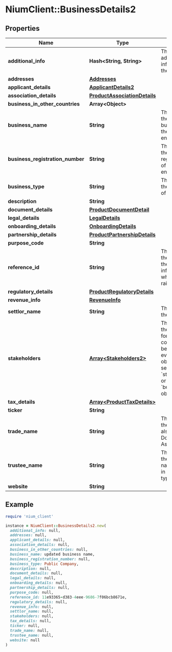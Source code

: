 # NiumClient::BusinessDetails2

## Properties

| Name | Type | Description | Notes |
| ---- | ---- | ----------- | ----- |
| **additional_info** | **Hash&lt;String, String&gt;** | This object accepts additional information about the business. | [optional] |
| **addresses** | [**Addresses**](Addresses.md) |  | [optional] |
| **applicant_details** | [**ApplicantDetails2**](ApplicantDetails2.md) |  | [optional] |
| **association_details** | [**ProductAssociationDetails**](ProductAssociationDetails.md) |  | [optional] |
| **business_in_other_countries** | **Array&lt;Object&gt;** |  | [optional] |
| **business_name** | **String** | This field accepts the registered business name of the corporate entity. | [optional] |
| **business_registration_number** | **String** | This field accepts the business registration number of the corporate entity. | [optional] |
| **business_type** | **String** | This field accepts the legal entity type of the business. | [optional] |
| **description** | **String** |  | [optional] |
| **document_details** | [**ProductDocumentDetail**](ProductDocumentDetail.md) |  | [optional] |
| **legal_details** | [**LegalDetails**](LegalDetails.md) |  | [optional] |
| **onboarding_details** | [**OnboardingDetails**](OnboardingDetails.md) |  | [optional] |
| **partnership_details** | [**ProductPartnershipDetails**](ProductPartnershipDetails.md) |  | [optional] |
| **purpose_code** | **String** |  | [optional] |
| **reference_id** | **String** | This field accepts the reference Id of the business information for which the RFI is raised. | [optional] |
| **regulatory_details** | [**ProductRegulatoryDetails**](ProductRegulatoryDetails.md) |  | [optional] |
| **revenue_info** | [**RevenueInfo**](RevenueInfo.md) |  | [optional] |
| **settlor_name** | **String** | This field accepts the settlor name. | [optional] |
| **stakeholders** | [**Array&lt;Stakeholders2&gt;**](Stakeholders2.md) | This array accepts the stakeholders for the new corporate entity to be onboarded. For every stakeholder object, you need to send either the &#x60;stakeholderDetails&#x60; or the &#x60;businessPartner&#x60; objects. | [optional] |
| **tax_details** | [**Array&lt;ProductTaxDetails&gt;**](ProductTaxDetails.md) |  | [optional] |
| **ticker** | **String** |  | [optional] |
| **trade_name** | **String** | This field accepts the Trading Name also known as Doing Business As(DBA) name. | [optional] |
| **trustee_name** | **String** | This field accepts the full business name of the trustee in case the entity type is a trust. | [optional] |
| **website** | **String** |  | [optional] |

## Example

```ruby
require 'nium_client'

instance = NiumClient::BusinessDetails2.new(
  additional_info: null,
  addresses: null,
  applicant_details: null,
  association_details: null,
  business_in_other_countries: null,
  business_name: updated business name,
  business_registration_number: null,
  business_type: Public Company,
  description: null,
  document_details: null,
  legal_details: null,
  onboarding_details: null,
  partnership_details: null,
  purpose_code: null,
  reference_id: 11e93365-d383-4eee-9686-7f06bcb8671e,
  regulatory_details: null,
  revenue_info: null,
  settlor_name: null,
  stakeholders: null,
  tax_details: null,
  ticker: null,
  trade_name: null,
  trustee_name: null,
  website: null
)
```

